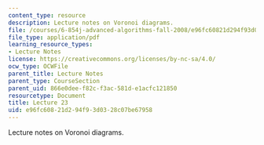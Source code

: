 ```yaml
---
content_type: resource
description: Lecture notes on Voronoi diagrams.
file: /courses/6-854j-advanced-algorithms-fall-2008/e96fc60821d294f93d0328c07be67958_lec23.pdf
file_type: application/pdf
learning_resource_types:
- Lecture Notes
license: https://creativecommons.org/licenses/by-nc-sa/4.0/
ocw_type: OCWFile
parent_title: Lecture Notes
parent_type: CourseSection
parent_uid: 866e0dee-f82c-f3ac-581d-e1acfc121850
resourcetype: Document
title: Lecture 23
uid: e96fc608-21d2-94f9-3d03-28c07be67958
---
```

Lecture notes on Voronoi diagrams.